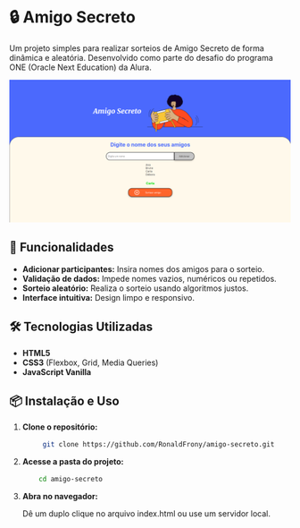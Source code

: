 # 🔒 Amigo Secreto

Um projeto simples para realizar sorteios de Amigo Secreto de forma dinâmica e aleatória. Desenvolvido como parte do desafio do programa ONE (Oracle Next Education) da Alura.

![Preview da Aplicação](./assets/preview.png) 
## 🚀 Funcionalidades

- **Adicionar participantes:** Insira nomes dos amigos para o sorteio.
- **Validação de dados:** Impede nomes vazios, numéricos ou repetidos.
- **Sorteio aleatório:** Realiza o sorteio usando algoritmos justos.
- **Interface intuitiva:** Design limpo e responsivo.

## 🛠️ Tecnologias Utilizadas

- **HTML5**
- **CSS3** (Flexbox, Grid, Media Queries)
- **JavaScript Vanilla**

## 📦 Instalação e Uso

1. **Clone o repositório:**
   ```bash
        git clone https://github.com/RonaldFrony/amigo-secreto.git

2. **Acesse a pasta do projeto:**

    ```bash
        cd amigo-secreto

3. **Abra no navegador:**

    Dê um duplo clique no arquivo index.html ou use um servidor local.
